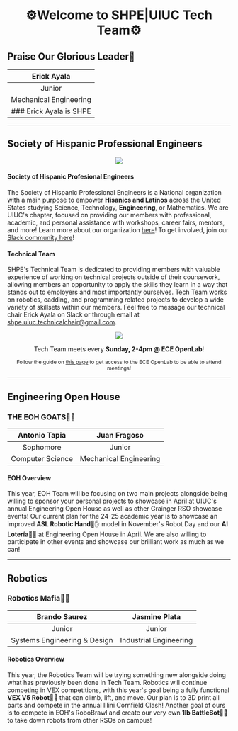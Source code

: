 <h1 align = "center"> ⚙Welcome to SHPE|UIUC Tech Team⚙ </h2>


## Praise Our Glorious Leader👑
| Erick Ayala |
| :----: |
| Junior |
| Mechanical Engineering |
### Erick Ayala is SHPE|UIUC's Technical Chair for the 24-25 Academic Year!!🙌

---

## Society of Hispanic Professional Engineers
<div align="center">
<img src=https://shpe.soe.ucsc.edu/sites/default/files/SHPE_logo_FullColor-RGB-2x.png>
</div>

#### Society of Hispanic Profesional Engineers
The Society of Hispanic Professional Engineers is a National organization with a main purpose to empower **Hisanics and Latinos** across the United States studying Science, Technology, **Engineering**, or Mathematics. We are UIUC's chapter, focused on providing our members with professional, academic, and personal assistance with workshops, career fairs, mentors, and more! Learn more about our organization [here](https://students.grainger.illinois.edu/shpe/home/)! To get involved, join our [Slack community here](https://join.slack.com/t/shpe-uiuc/shared_invite/zt-2dg63mxaa-5uZB58i6PmPgnbJsJzXL7w)!

#### Technical Team
SHPE's Technical Team is dedicated to providing members with valuable experience of working on technical projects outside of their coursework, allowing members an opportunity to apply the skills they learn in a way that stands out to employers and most importantly ourselves. Tech Team works on robotics, cadding, and programming related projects to develop a wide variety of skillsets within our members. Feel free to message our technical chair Erick Ayala on Slack or through email at [shpe.uiuc.technicalchair@gmail.com](shpe.uiuc.technicalchair@gmail.com).

<div align="center">
 <img src=https://media.licdn.com/dms/image/D5622AQGQCMtZTuv8RA/feedshare-shrink_800/0/1680520894557?e=2147483647&v=beta&t=BGT2WWyXfU4zspvqrbS6XbmiA_tCWU_bbpyzMtV5n0k>

 Tech Team meets every **Sunday, 2-4pm @ ECE OpenLab**!

 <sub>Follow the guide on [this page](https://openlab.ece.illinois.edu/apply.html) to get access to the ECE OpenLab to be able to attend meetings!</sub>

</div>

 ---

## Engineering Open House
### THE EOH GOATS🐐🐐

| Antonio Tapia | Juan Fragoso |
| :----: | :----:  |           
| Sophomore | Junior |
| Computer Science | Mechanical Engineering |

#### EOH Overview
This year, EOH Team will be focusing on two main projects alongside being willing to sponsor your personal projects to showcase in April at UIUC's annual Engineering Open House as well as other Grainger RSO showcase events! Our current plan for the 24-25 academic year is to showcase an improved **ASL Robotic Hand**🤖✋ model in November's Robot Day and our **AI Lotería**🤖💃 at Engineering Open House in April. We are also willing to participate in other events and showcase our brilliant work as much as we can!

---

## Robotics
### Robotics Mafia🤵🤵

| Brando Saurez | Jasmine Plata |
| :----: | :----: |
| Junior | Junior |
| Systems Engineering & Design | Industrial Engineering |

#### Robotics Overview
This year, the Robotics Team will be trying something new alongside doing what has previously been done in Tech Team. Robotics will continue competing in VEX competitions, with this year's goal being a fully functional **VEX V5 Robot🤖🚗** that can climb, lift, and move. Our plan is to 3D print all parts and compete in the annual Illini Cornfield Clash! Another goal of ours is to compete in EOH's RoboBrawl and create our very own **1lb BattleBot🤖🤜** to take down robots from other RSOs on campus!
